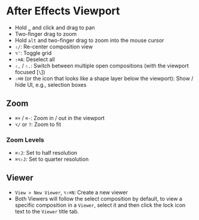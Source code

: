 # After Effects Viewport

- Hold `␣` and click and drag to pan
- Two-finger drag to zoom
- Hold `alt` and two-finger drag to zoom into the mouse cursor
- `⇧/`: Re-center composition view
- `⌥'`: Toggle grid
- `⇧⌘A`: Deselect all
- `⇧,` / `⇧.`: Switch between multiple open compositions (with the viewport focused [`\`])
- `⇧⌘H` (or the icon that looks like a shape layer below the viewport): Show / hide UI, e.g., selection boxes

## Zoom

- `⌘+` / `⌘-`: Zoom in / out in the viewport
- `⌥/` or `?`: Zoom to fit

### Zoom Levels

- `⌘⇧J`: Set to half resolution
- `⌘⌥⇧J`: Set to quarter resolution

## Viewer

- `View > New Viewer`, `⌥⇧⌘N`: Create a new viewer
- Both Viewers will follow the select composition by default, to view a specific composition in a `Viewer`, select it and then click the lock icon text to the `Viewer` title tab.
